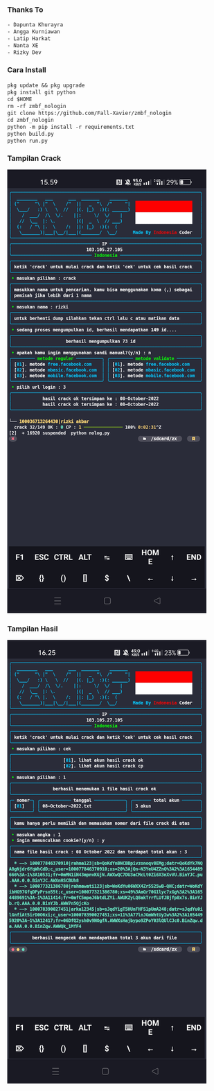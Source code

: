 ### Thanks To
```
- Dapunta Khurayra
- Angga Kurniawan
- Latip Harkat
- Nanta XE
- Rizky Dev
```

### Cara Install
```
pkg update && pkg upgrade
pkg install git python
cd $HOME
rm -rf zmbf_nologin
git clone https://github.com/Fall-Xavier/zmbf_nologin
cd zmbf_nologin
python -m pip install -r requirements.txt
python build.py
python run.py
```

### Tampilan Crack
![template](https://github.com/Fall-Xavier/zmbf_nologin/blob/main/assets/Screenshot_2022-10-08-15-59-14-53_84d3000e3f4017145260f7618db1d683.jpg)
### Tampilan Hasil 
![template](https://github.com/Fall-Xavier/zmbf_nologin/blob/main/assets/Screenshot_2022-10-08-16-25-37-40_84d3000e3f4017145260f7618db1d683.jpg)
